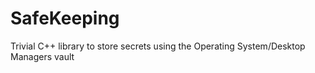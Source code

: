 # SafeKeeping
Trivial C++ library to store secrets using the Operating System/Desktop Managers  vault
